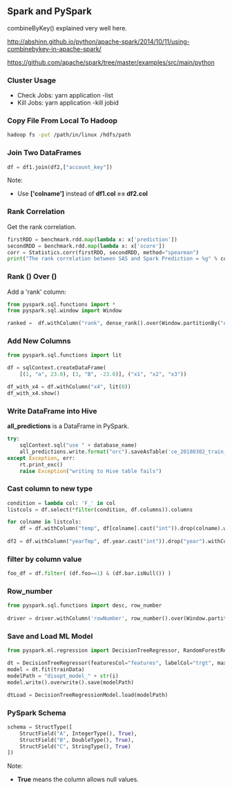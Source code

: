 
Spark and PySpark
----------

combineByKey() explained very well here.

http://abshinn.github.io/python/apache-spark/2014/10/11/using-combinebykey-in-apache-spark/

https://github.com/apache/spark/tree/master/examples/src/main/python

### Cluster Usage

  - Check Jobs: yarn application -list
  - Kill Jobs: yarn application -kill jobid

### Copy File From Local To Hadoop

```bash
hadoop fs -put /path/in/linux /hdfs/path
```

### Join Two DataFrames

```python
df = df1.join(df2,["account_key"])
```

Note: 
  
  - Use **['colname']** instead of **df1.col == df2.col**
  
### Rank Correlation

Get the rank correlation.

```python
firstRDD = benchmark.rdd.map(lambda x: x['prediction'])
secondRDD = benchmark.rdd.map(lambda x: x['score'])
corr = Statistics.corr(firstRDD, secondRDD, method="spearman")
print("The rank correlation between SAS and Spark Prediction = %g" % corr) 
```

### Rank () Over ()

Add a 'rank' column:

```python
from pyspark.sql.functions import *
from pyspark.sql.window import Window

ranked =  df.withColumn("rank", dense_rank().over(Window.partitionBy("A").orderBy(desc("C"))))
```

### Add New Columns

```python
from pyspark.sql.functions import lit

df = sqlContext.createDataFrame(
    [(1, "a", 23.0), (3, "B", -23.0)], ("x1", "x2", "x3"))

df_with_x4 = df.withColumn("x4", lit(0))
df_with_x4.show()
```

### Write DataFrame into Hive

**all_predictions** is a DataFrame in PySpark.

```python
try:
    sqlContext.sql("use " + database_name)
    all_predictions.write.format("orc").saveAsTable('ce_20180302_train_driver_spark', mode="overwrite")
except Exception, err:
    rt.print_exc()
    raise Exception("writing to Hive table fails")
```

### Cast column to new type

```python
condition = lambda col: 'F_' in col
listcols = df.select(*filter(condition, df.columns)).columns

for colname in listcols:
    df = df.withColumn("temp", df[colname].cast("int")).drop(colname).withColumnRenamed("temp", colname)
	
df2 = df.withColumn("yearTmp", df.year.cast("int")).drop("year").withColumnRenamed("yearTmp", "year")
```

### filter by column value
```python
foo_df = df.filter( (df.foo==1) & (df.bar.isNull()) )
```

### Row_number

```python
from pyspark.sql.functions import desc, row_number 
  
driver = driver.withColumn('rowNumber', row_number().over(Window.partitionBy("account_key").orderBy(col("prediction").desc())))
```

### Save and Load ML Model

```python
from pyspark.ml.regression import DecisionTreeRegressor, RandomForestRegressor, DecisionTreeRegressionModel, RandomForestRegressionModel

dt = DecisionTreeRegressor(featuresCol="features", labelCol="trgt", maxDepth=8, minInstancesPerNode=2000)
model = dt.fit(trainData)
modelPath = "disopt_model_" + str(i)
model.write().overwrite().save(modelPath)

dtLoad = DecisionTreeRegressionModel.load(modelPath)
```

### PySpark Schema

```python
schema = StructType([
    StructField("A", IntegerType(), True),
    StructField("B", DoubleType(), True),
    StructField("C", StringType(), True)
])
```

Note:
  - **True** means the column allows null values.